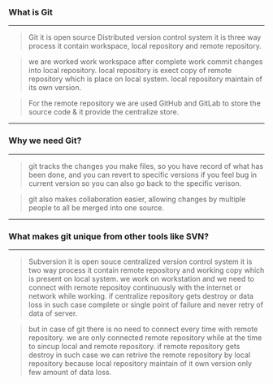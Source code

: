 ### What is Git 
-----------------------------------------------
> Git it is open source Distributed version control system it is three way process it contain workspace, local repository and remote repository.

>we are worked work workspace after complete work commit changes into local repository.
local repository is exect copy of remote repository which is place on local system. local repository maintain of its own version.


>For the remote repository we are used GitHub and GitLab to store the source code & it provide the centralize store.
----

### Why we need Git?
---------------------------------
>git tracks the changes you make files, so you have record of what has been done, and you can revert to specific versions
if you feel bug in current version so you can also go back to the specific verison. 

>git also makes collaboration easier, allowing changes by multiple people to all be merged into one source.
---

### What makes git unique from other tools like SVN?
---
>Subversion it is open souce centralized version control system 
it is two way process it contain remote repository and working copy which is present on local system.
we work on workstation and we need to connect with remote repositoy continuously with the internet or network while working.
if centralize repository gets destroy or data loss in such case complete or single point of failure and never retry of data of server.

>but in case of git there is no need to connect every time with remote repository. we are only connected remote repository while at the time to sincup local and remote repository. if remote repository gets destroy in such case we can retrive the remote repository by local repository because local repository maintain of it own version only few amount of data loss.
